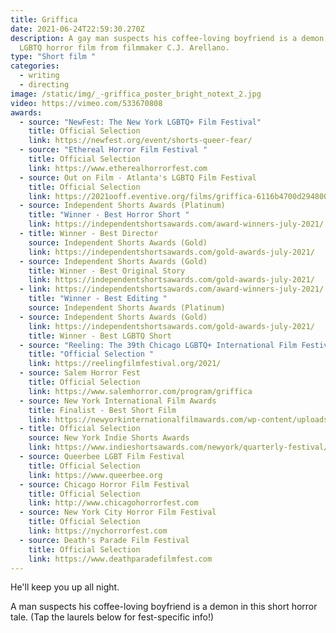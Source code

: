 ```yaml
---
title: Griffica
date: 2021-06-24T22:59:30.270Z
description: A gay man suspects his coffee-loving boyfriend is a demon in this
  LGBTQ horror film from filmmaker C.J. Arellano.
type: "Short film "
categories:
  - writing
  - directing
image: /static/img/_-griffica_poster_bright_notext_2.jpg
video: https://vimeo.com/533670808
awards:
  - source: "NewFest: The New York LGBTQ+ Film Festival"
    title: Official Selection
    link: https://newfest.org/event/shorts-queer-fear/
  - source: "Ethereal Horror Film Festival "
    title: Official Selection
    link: https://www.etherealhorrorfest.com
  - source: Out on Film - Atlanta's LGBTQ Film Festival
    title: Official Selection
    link: https://2021ooff.eventive.org/films/griffica-6116b4700d2948003d28450c
  - source: Independent Shorts Awards (Platinum)
    title: "Winner - Best Horror Short "
    link: https://independentshortsawards.com/award-winners-july-2021/
  - title: Winner - Best Director
    source: Independent Shorts Awards (Gold)
    link: https://independentshortsawards.com/gold-awards-july-2021/
  - source: Independent Shorts Awards (Gold)
    title: Winner - Best Original Story
    link: https://independentshortsawards.com/gold-awards-july-2021/
  - link: https://independentshortsawards.com/award-winners-july-2021/
    title: "Winner - Best Editing "
    source: Independent Shorts Awards (Platinum)
  - source: Independent Shorts Awards (Gold)
    link: https://independentshortsawards.com/gold-awards-july-2021/
    title: Winner - Best LGBTQ Short
  - source: "Reeling: The 39th Chicago LGBTQ+ International Film Festival"
    title: "Official Selection "
    link: https://reelingfilmfestival.org/2021/
  - source: Salem Horror Fest
    title: Official Selection
    link: https://www.salemhorror.com/program/griffica
  - source: New York International Film Awards
    title: Finalist - Best Short Film
    link: https://newyorkinternationalfilmawards.com/wp-content/uploads/sites/10/2021/07/NYIFA-June-2021WINNERS-.pdf
  - title: Official Selection
    source: New York Indie Shorts Awards
    link: https://www.indieshortsawards.com/newyork/quarterly-festival/
  - source: Queerbee LGBT Film Festival
    title: Official Selection
    link: https://www.queerbee.org
  - source: Chicago Horror Film Festival
    title: Official Selection
    link: http://www.chicagohorrorfest.com
  - source: New York City Horror Film Festival
    title: Official Selection
    link: https://nychorrorfest.com
  - source: Death's Parade Film Festival
    title: Official Selection
    link: https://www.deathparadefilmfest.com
---
```

He'll keep you up all night. 

A man suspects his coffee-loving boyfriend is a demon in this short horror tale. (Tap the laurels below for fest-specific info!)